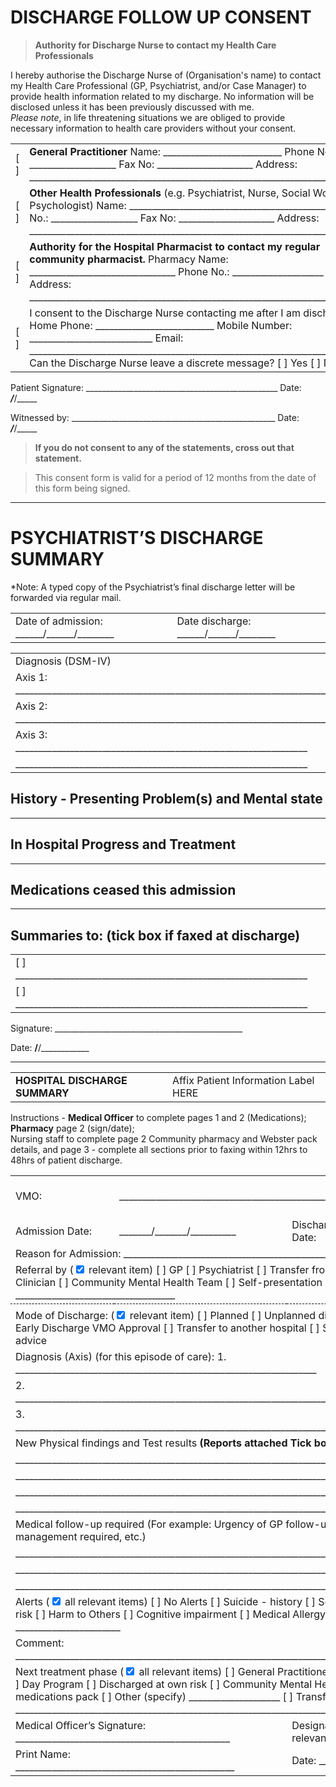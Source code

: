 
# DISCHARGE FOLLOW UP CONSENT

> **Authority for Discharge Nurse to contact my Health Care Professionals**

I hereby authorise the Discharge Nurse of (Organisation's name) to contact my Health Care Professional (GP, Psychiatrist, and/or Case Manager) to provide health information related to my discharge. No information will be disclosed unless it has been previously discussed with me.  
*Please note*, in life threatening situations we are obliged to provide necessary information to health care providers without your consent.

<table>
  <tr>
    <td>[ ]</td>
    <td>
      <b>General Practitioner</b>  
      Name: __________________________  
      Phone No.: ___________________  
      Fax No: _____________________  
      Address: ______________________________________________________________________
    </td>
  </tr>
<tr>
    <td>[ ]</td>
    <td>
      <b>Other Health Professionals</b> (e.g. Psychiatrist, Nurse, Social Worker, Psychologist)  
      Name: ___________________________________________  
      Phone No.: ___________________  
      Fax No: _____________________  
      Address: ______________________________________________________________________
    </td>
  </tr>
<tr>
    <td>[ ]</td>
    <td>
      <b>Authority for the Hospital Pharmacist to contact my regular community pharmacist.</b>  
      Pharmacy Name: ________________________________  
      Phone No.: ____________________  
      Address: ______________________________________________________________________
    </td>
  </tr>
<tr>
    <td>[ ]</td>
    <td>
      I consent to the Discharge Nurse contacting me after I am discharged.  
      Home Phone: __________________________  
      Mobile Number: ___________________________  
      Email: _________________________________________________________________________  
      Can the Discharge Nurse leave a discrete message?  
      [ ] Yes    [ ] No
    </td>
  </tr>
</table>

Patient Signature: ________________________________________________ Date: _____/_____/_____  

Witnessed by: ___________________________________________________ Date: _____/_____/_____  

> **If you do not consent to any of the statements, cross out that statement.**

> This consent form is valid for a period of 12 months from the date of this form being signed.



---


# PSYCHIATRIST’S DISCHARGE SUMMARY

*Note: A typed copy of the Psychiatrist’s final discharge letter will be forwarded via regular mail.

<table>
  <tr>
    <td>Date of admission: ______/______/________</td>
    <td>Date discharge: ______/______/________</td>
  </tr>
</table>

<table>
  <tr>
    <td colspan="2">Diagnosis (DSM-IV)</td>
  </tr>
<tr>
    <td>Axis 1: ______________________________________________________________________</td>
  </tr>
<tr>
    <td>Axis 2: ______________________________________________________________________</td>
  </tr>
<tr>
    <td>Axis 3: ________________________________________________________________</td>
  </tr>
<tr>
    <td>________________________________________________________________</td>
  </tr>
</table>

## History - Presenting Problem(s) and Mental state

----

## In Hospital Progress and Treatment

----

## Medications ceased this admission

----

## Summaries to: (tick box if faxed at discharge)

<table>
  <tr>
    <td>[ ] ________________________________________________________________</td>
  </tr>
<tr>
    <td>[ ] ________________________________________________________________</td>
  </tr>
</table>

Signature: _______________________________________________

Date: ______/______/____________



---



<table>
  <tr>
    <td colspan="2" style="border: none;">
      <b>HOSPITAL DISCHARGE SUMMARY</b>
    </td>
    <td style="border: none;">
      Affix Patient Information Label HERE
    </td>
  </tr>
</table>

Instructions - <b>Medical Officer</b> to complete pages 1 and 2 (Medications); <b>Pharmacy</b> page 2 (sign/date);  
Nursing staff to complete page 2 Community pharmacy and Webster pack details, and page 3 - complete all sections prior to faxing within 12hrs to 48hrs of patient discharge.

<table>
  <tr>
    <td>VMO:</td>
    <td colspan="2">_______________________________________________</td>
    <td>Psychiatrist’s Discharge Summary to follow (within 2 weeks)</td>
  </tr>
<tr>
    <td>Admission Date:</td>
    <td>_______/_______/__________</td>
    <td>Discharge Date:</td>
    <td>_______/_______/__________</td>
  </tr>
<tr>
    <td colspan="4">Reason for Admission: __________________________________________________________________________________</td>
  </tr>
<tr>
    <td colspan="4">
      Referral by (<input type="checkbox" checked> relevant item)  
      [ ] GP  
      [ ] Psychiatrist  
      [ ] Transfer from another hospital  
      [ ] Allied Health Clinician  
      [ ] Community Mental Health Team  
      [ ] Self-presentation  
      [ ] Other (specify) ___________________________________
    </td>
  </tr>
<tr>
    <td colspan="4" style="border-top: 1px dashed black;"></td>
  </tr>
<tr>
    <td colspan="4">
      Mode of Discharge: (<input type="checkbox" checked> relevant item)  
      [ ] Planned  
      [ ] Unplanned discharge due to breach of contract  
      [ ] Early Discharge VMO Approval  
      [ ] Transfer to another hospital  
      [ ] Self-discharged against medical advice
    </td>
  </tr>
<tr>
    <td colspan="4">
      Diagnosis (Axis) (for this episode of care):  
      1. __________________________________________________________________  
    </td>
  </tr>
<tr>
    <td colspan="4">2. __________________________________________________________________________________________________________</td>
  </tr>
<tr>
    <td colspan="4">3. __________________________________________________________________________________________________________</td>
  </tr>
<tr>
    <td colspan="4">
      New Physical findings and Test results  
      <b>(Reports attached Tick box <input type="checkbox" checked> if relevant)</b>
    </td>
  </tr>
<tr>
    <td colspan="4">____________________________________________________________________________________________________________</td>
  </tr>
<tr>
    <td colspan="4">____________________________________________________________________________________________________________</td>
  </tr>
<tr>
    <td colspan="4">____________________________________________________________________________________________________________</td>
  </tr>
<tr>
    <td colspan="4">____________________________________________________________________________________________________________</td>
  </tr>
<tr>
    <td colspan="4">
      Medical follow-up required (For example: Urgency of GP follow-up, repeat tests, Non-psych Specialist management required, etc.)  
    </td>
  </tr>
<tr>
    <td colspan="4">__________________________________________________________________________________________________</td>
  </tr>
<tr>
    <td colspan="4">__________________________________________________________________________________________________</td>
  </tr>
<tr>
    <td colspan="4">__________________________________________________________________________________________________</td>
  </tr>
<tr>
    <td colspan="4">
      Alerts (<input type="checkbox" checked> all relevant items)  
      [ ] No Alerts  
      [ ] Suicide - history  
      [ ] Self-Harm  
      [ ] Substance abuse  
      [ ] Falls risk  
      [ ] Harm to Others  
      [ ] Cognitive impairment  
      [ ] Medical Allergy  
      [ ] Aggression  
      [ ] Other _______________________
    </td>
  </tr>
<tr>
    <td colspan="4">Comment: _________________________________________________________________________________________________</td>
  </tr>
<tr>
    <td colspan="4">
      Next treatment phase (<input type="checkbox" checked> all relevant items)  
      [ ] General Practitioner follow-up  
      [ ] Psychiatrist follow-up  
      [ ] Day Program  
      [ ] Discharged at own risk  
      [ ] Community Mental Health Care follow-up  
      [ ] Webster medications pack  
      [ ] Other (specify) ____________________  
      [ ] Transfer to another hospital (reason): ______________________________________________________________________________
    </td>
  </tr>
<tr>
    <td colspan="2">Medical Officer’s Signature: _______________________________________________</td>
    <td colspan="2">Designation <b>VMO / Registrar / CMO</b> (circle relevant response)</td>
  </tr>
<tr>
    <td colspan="2">Print Name: ________________________________________________</td>
    <td colspan="2">Date: _____________________</td>
  </tr>
</table>

